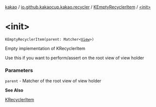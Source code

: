 [kakao](../../index.md) / [io.github.kakaocup.kakao.recycler](../index.md) / [KEmptyRecyclerItem](index.md) / [&lt;init&gt;](./-init-.md)

# &lt;init&gt;

`KEmptyRecyclerItem(parent: Matcher<`[`View`](https://developer.android.com/reference/android/view/View.html)`>)`

Empty implementation of KRecyclerItem

Use this if you want to perform/assert on the root view of view holder

### Parameters

`parent` - Matcher of the root view of view holder

**See Also**

[KRecyclerItem](../-k-recycler-item/index.md)

